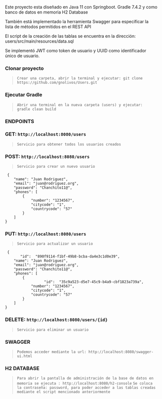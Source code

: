 
Este proyecto esta diseñado en Java 11 con Springboot.
Gradle 7.4.2 y como banco de datos en memoria H2 Database

También está implementado la herramienta Swagger para especificar la lista de métodos permitidos en el REST API

El script de la creación de las tablas se encuentra en la dirección: users/src/main/resources/data.sql

Se implementó JWT como token de usuario y UUID como identificador único de usuario.

### Clonar proyecto
 > `Crear una carpeta, abrir la terminal y ejecutar: git clone https://github.com/gnolivos/Users.git`

### Ejecutar Gradle
 > `Abrir una terminal en la nueva carpeta (users) y ejecutar: gradle clean build` 

### ENDPOINTS

### GET: 	`http://localhost:8080/users`
 > `Servicio para obtener todos los usuarios creados`
 
### POST: 	`http://localhost:8080/users`
 > `Servicio para crear un nuevo usuario`
 
     {
        "name": "Juan Rodriguez",
        "email": "juan@rodriguez.org",
        "password": "Chanchito11@",
        "phones": [
            {
                "number": "1234567",
                "citycode": "1",
                "countrycode": "57"
            }
        ]   
    }
    
### PUT: 	`http://localhost:8080/users`
 > `Servicio para actualizar un usuario`
 
     {
	       "id":  "890f9114-f1bf-49b8-bcba-da4e3c1d0e39",
        "name": "Juan Rodriguez",
        "email": "juan@rodriguez.org",
        "password": "Chanchito11@",
        "phones": [
            {
		              "id":  "35c9a523-d5e7-45c9-b4a9-cbf1823a739a",
                "number": "1234567",
                "citycode": "1",
                "countrycode": "57"
            }
        ]   
    }
    
### DELETE: 	`http://localhost:8080/users/{id}`
 > `Servicio para eliminar un usuario`

### SWAGGER
 > `Podemos acceder mediante la url: http://localhost:8080/swagger-ui.html`

### H2 DATABASE
 > `Para abrir la pantalla de administración de la base de datos en memoria se ejecuta : http://localhost:8080/h2-console`
 > `Se coloca la contraseña: password, para poder acceder a las tablas creadas mediante el script mencionado anteriormente`
